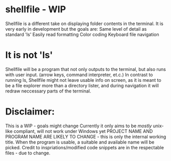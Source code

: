 # shellfile - WIP

Shellfile is a different take on displaying folder contents in the terminal.
It is very early in development but the goals are:
Same level of detail as standard 'ls'
Easily read formatting
Color coding
Keyboard file navigation
# It is not 'ls'
Shellfile will be a program that not only outputs to the terminal,
but also runs with user input. (arrow keys, command interpreter, et.c.)
In contrast to running ls, Shellfile might not leave usable info on screen,
as it is meant to be a file explorer more than a directory lister,
and during navigation it will redraw neccessary parts of the terminal.

# Disclaimer:
This is a WIP - goals might change
Currently it only aims to be *mostly* unix-like compliant, will not work under Windows yet
PROJECT NAME AND PROGRAM NAME ARE LIKELY TO CHANGE - this is only the internal working title.
When the program is usable, a suitable and available name will be picked.
Credit to inspriations/modified code snippets are in the respectable files - due to change.
